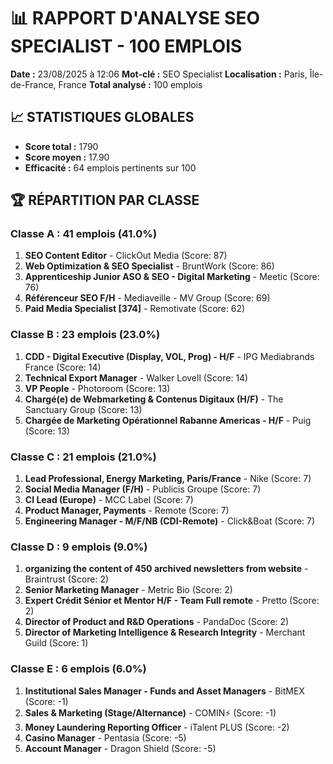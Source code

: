 # 📊 RAPPORT D'ANALYSE SEO SPECIALIST - 100 EMPLOIS

**Date :** 23/08/2025 à 12:06
**Mot-clé :** SEO Specialist
**Localisation :** Paris, Île-de-France, France
**Total analysé :** 100 emplois

## 📈 STATISTIQUES GLOBALES

- **Score total :** 1790
- **Score moyen :** 17.90
- **Efficacité :** 64 emplois pertinents sur 100

## 🏆 RÉPARTITION PAR CLASSE

### Classe A : 41 emplois (41.0%)

1. **SEO Content Editor** - ClickOut Media (Score: 87)
2. **Web Optimization & SEO Specialist** - BruntWork (Score: 86)
3. **Apprenticeship Junior ASO & SEO - Digital Marketing** - Meetic (Score: 76)
4. **Référenceur SEO F/H** - Mediaveille - MV Group (Score: 69)
5. **Paid Media Specialist [374]** - Remotivate (Score: 62)

### Classe B : 23 emplois (23.0%)

1. **CDD - Digital Executive (Display, VOL, Prog) - H/F** - IPG Mediabrands France (Score: 14)
2. **Technical Export Manager** - Walker Lovell (Score: 14)
3. **VP People** - Photoroom (Score: 13)
4. **Chargé(e) de Webmarketing & Contenus Digitaux (H/F)** - The Sanctuary Group (Score: 13)
5. **Chargée de Marketing Opérationnel Rabanne Americas - H/F** - Puig (Score: 13)

### Classe C : 21 emplois (21.0%)

1. **Lead Professional, Energy Marketing, Paris/France** - Nike (Score: 7)
2. **Social Media Manager (F/H)** - Publicis Groupe (Score: 7)
3. **CI Lead (Europe)** - MCC Label (Score: 7)
4. **Product Manager, Payments** - Remote (Score: 7)
5. **Engineering Manager - M/F/NB (CDI-Remote)** - Click&Boat (Score: 7)

### Classe D : 9 emplois (9.0%)

1. **organizing the content of 450 archived newsletters from website** - Braintrust (Score: 2)
2. **Senior Marketing Manager** - Metric Bio (Score: 2)
3. **Expert Crédit Sénior et Mentor H/F - Team Full remote** - Pretto (Score: 2)
4. **Director of Product and R&D Operations** - PandaDoc (Score: 2)
5. **Director of Marketing Intelligence & Research Integrity** - Merchant Guild (Score: 1)

### Classe E : 6 emplois (6.0%)

1. **Institutional Sales Manager - Funds and Asset Managers** - BitMEX (Score: -1)
2. **Sales & Marketing (Stage/Alternance)** - COMIN⚡ (Score: -1)
3. **Money Laundering Reporting Officer** - iTalent PLUS (Score: -2)
4. **Casino Manager** - Pentasia (Score: -5)
5. **Account Manager** - Dragon Shield (Score: -5)

